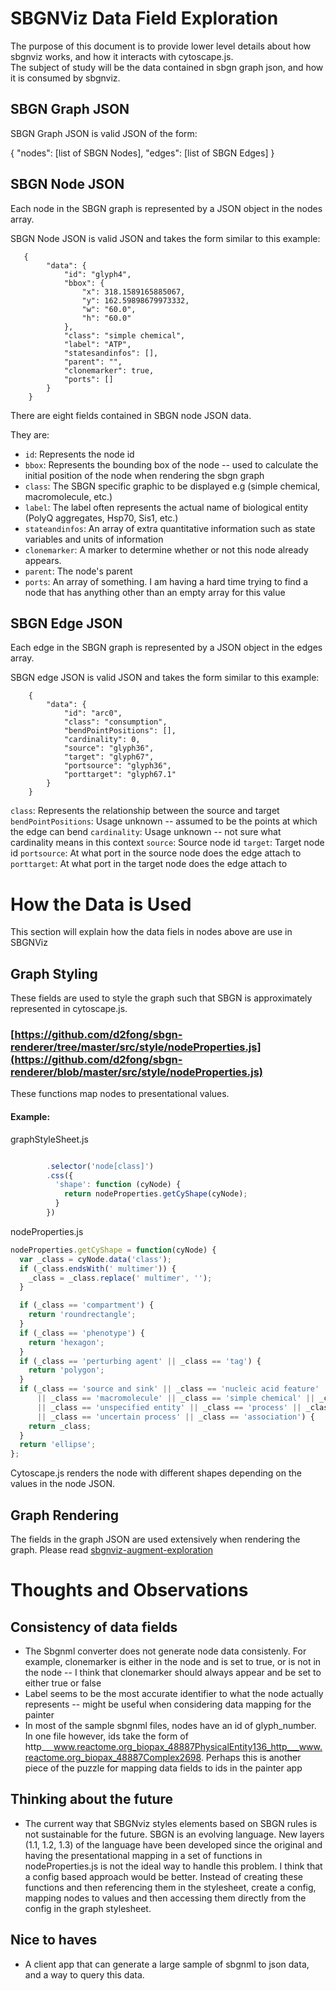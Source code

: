 # SBGNViz Data Field Exploration

The purpose of this document is to provide lower level details about how sbgnviz works, and how it interacts with cytoscape.js.  
The subject of study will be the data contained in sbgn graph json, and how it is consumed by sbgnviz.

## SBGN Graph JSON

SBGN Graph JSON is valid JSON of the form:

{
  "nodes": [list of SBGN Nodes],
  "edges": [list of SBGN Edges]
}


## SBGN Node JSON
Each node in the SBGN graph is represented by a JSON object in the nodes array.

SBGN Node JSON is valid JSON and takes the form similar to this example:

       {
            "data": {
                "id": "glyph4",
                "bbox": {
                    "x": 318.1589165885067,
                    "y": 162.59898679973332,
                    "w": "60.0",
                    "h": "60.0"
                },
                "class": "simple chemical",
                "label": "ATP",
                "statesandinfos": [],
                "parent": "",
                "clonemarker": true,
                "ports": []
            }
        }

There are eight fields contained in SBGN node JSON data.

They are: 
* ```id```: Represents the node id
* ```bbox```: Represents the bounding box of the node -- used to calculate the initial position of the node when rendering the sbgn graph
* ```class```: The SBGN specific graphic to be displayed e.g (simple chemical, macromolecule, etc.)
* ```label```: The label often represents the actual name of biological entity (PolyQ aggregates, Hsp70, Sis1, etc.)
* ```stateandinfos```: An array of extra quantitative information such as state variables and units of information
* ```clonemarker```: A marker to determine whether or not this node already appears.
* ```parent```: The node's parent
* ```ports```: An array of something.  I am having a hard time trying to find a node that has anything other than an empty array for this value

## SBGN Edge JSON

Each edge in the SBGN graph is represented by a JSON object in the edges array.

SBGN edge JSON is valid JSON and takes the form similar to this example:

        {
            "data": {
                "id": "arc0",
                "class": "consumption",
                "bendPointPositions": [],
                "cardinality": 0,
                "source": "glyph36",
                "target": "glyph67",
                "portsource": "glyph36",
                "porttarget": "glyph67.1"
            }
        }
        
```class```: Represents the relationship between the source and target
```bendPointPositions```: Usage unknown -- assumed to be the points at which the edge can bend
```cardinality```: Usage unknown -- not sure what cardinality means in this context
```source```: Source node id
```target```: Target node id
```portsource```: At what port in the source node does the edge attach to
```porttarget```: At what port in the target node does the edge attach to

# How the Data is Used

This section will explain how the data fiels in nodes above are use in SBGNViz

## Graph Styling

These fields are used to style the graph such that SBGN is approximately represented in cytoscape.js.


### [https://github.com/d2fong/sbgn-renderer/tree/master/src/style/nodeProperties.js](https://github.com/d2fong/sbgn-renderer/blob/master/src/style/nodeProperties.js)

These functions map nodes to presentational values.  

#### Example: 

graphStyleSheet.js
```js 

        .selector('node[class]')
        .css({
          'shape': function (cyNode) {
            return nodeProperties.getCyShape(cyNode);
          }
        })
```
nodeProperties.js
```js
nodeProperties.getCyShape = function(cyNode) {
  var _class = cyNode.data('class');
  if (_class.endsWith(' multimer')) {
    _class = _class.replace(' multimer', '');
  }

  if (_class == 'compartment') {
    return 'roundrectangle';
  }
  if (_class == 'phenotype') {
    return 'hexagon';
  }
  if (_class == 'perturbing agent' || _class == 'tag') {
    return 'polygon';
  }
  if (_class == 'source and sink' || _class == 'nucleic acid feature' || _class == 'dissociation'
      || _class == 'macromolecule' || _class == 'simple chemical' || _class == 'complex'
      || _class == 'unspecified entity' || _class == 'process' || _class == 'omitted process'
      || _class == 'uncertain process' || _class == 'association') {
    return _class;
  }
  return 'ellipse';
};
```
Cytoscape.js renders the node with different shapes depending on the values in the node JSON.


## Graph Rendering

The fields in the graph JSON are used extensively when rendering the graph.  Please read [sbgnviz-augment-exploration](https://github.com/d2fong/sbgn-renderer/edit/master/documentation/sbgnviz-augment-exploration.md)

# Thoughts and Observations

## Consistency of data fields

* The Sbgnml converter does not generate node data consistenly.  For example, clonemarker is either in the node and is set to true, or is not in the node -- I think that clonemarker should always appear and be set to either true or false
* Label seems to be the most accurate identifier to what the node actually represents -- might be useful when considering data mapping for the painter
* In most of the sample sbgnml files, nodes have an id of glyph_number.  In one file however, ids take the form of http___www.reactome.org_biopax_48887PhysicalEntity136_http___www.reactome.org_biopax_48887Complex2698.  Perhaps this is another piece of the puzzle for mapping data fields to ids in the painter app

## Thinking about the future

* The current way that SBGNviz styles elements based on SBGN rules is not sustainable for the future.  SBGN is an evolving language.  New layers (1.1, 1.2, 1.3) of the language have been developed since the original and having the presentational mapping in a set of functions in nodeProperties.js is not the ideal way to handle this problem.  I think that a config based approach would be better. Instead of creating these functions and then referencing them in the stylesheet, create a config, mapping nodes to values and then accessing them directly from the config in the graph stylesheet.


## Nice to haves

* A client app that can generate a large sample of sbgnml to json data, and a way to query this data.



